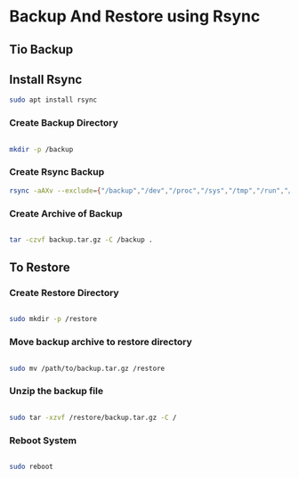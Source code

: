 # Backup And Restore using Rsync

## Tio Backup

## Install Rsync
```bash
sudo apt install rsync

```

### Create Backup Directory

```bash

mkdir -p /backup

```

### Create Rsync Backup

```bash
rsync -aAXv --exclude={"/backup","/dev","/proc","/sys","/tmp","/run","/mnt","/media","/lost+found"} / /backup/

```

### Create Archive of Backup

```bash

tar -czvf backup.tar.gz -C /backup .

```

## To Restore

### Create Restore Directory

```bash

sudo mkdir -p /restore

```

### Move backup archive to restore directory

```bash

sudo mv /path/to/backup.tar.gz /restore

```

### Unzip the backup file

```bash

sudo tar -xzvf /restore/backup.tar.gz -C /


```

### Reboot System

```bash

sudo reboot

```